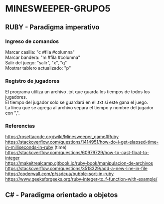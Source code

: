 # MINESWEEPER-GRUPO5

## RUBY - Paradigma imperativo

### Ingreso de comandos

Marcar casilla: "c #fila #columna" <br/>
Marcar bandera: "m #fila #columna" <br/>
Salir del juego: "salir", "x", "q" <br/>
Mostrar tablero actualizado: "p" <br/>

### Registro de jugadores

El programa utiliza un archivo .txt que guarda los tiempos de todos los jugadores. <br/>
El tiempo del jugador solo se guardará en el .txt si este gana el juego. <br/>
La línea que se agrega al archivo separa el tiempo y nombre del jugador con ",". <br/>

### Referencias

https://rosettacode.org/wiki/Minesweeper_game#Ruby <br/>
https://stackoverflow.com/questions/1414951/how-do-i-get-elapsed-time-in-milliseconds-in-ruby (time) <br/>
https://stackoverflow.com/questions/60979729/how-to-cast-float-to-integer <br/>
https://makeitrealcamp.gitbook.io/ruby-book/manipulacion-de-archivos <br/>
https://stackoverflow.com/questions/3518329/add-a-new-line-in-file <br/>
https://coderwall.com/p/ssdcua/bubble-sort-in-ruby <br/>
https://www.geeksforgeeks.org/ruby-integer-to_f-function-with-example/ <br/>



## C# - Paradigma orientado a objetos



